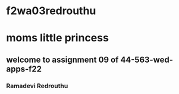 # f2wa03redrouthu
# moms little princess
## welcome to assignment 09 of 44-563-wed-apps-f22
### Ramadevi Redrouthu
